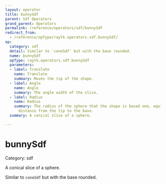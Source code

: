 ```yaml
---
layout: operator
title: bunnySdf
parent: Sdf Operators
grand_parent: Operators
permalink: /reference/operators/sdf/bunnySdf
redirect_from:
  - /reference/opType/raytk.operators.sdf.bunnySdf/
op:
  category: sdf
  detail: Similar to `coneSdf` but with the base rounded.
  name: bunnySdf
  opType: raytk.operators.sdf.bunnySdf
  parameters:
  - label: Translate
    name: Translate
    summary: Moves the tip of the shape.
  - label: Angle
    name: Angle
    summary: The angle width of the slice.
  - label: Radius
    name: Radius
    summary: The radius of the sphere that the shape is based one, equivalent to the
      distance from the tip to the base.
  summary: A conical slice of a sphere.

---
```


# bunnySdf

Category: sdf



A conical slice of a sphere.

Similar to `coneSdf` but with the base rounded.